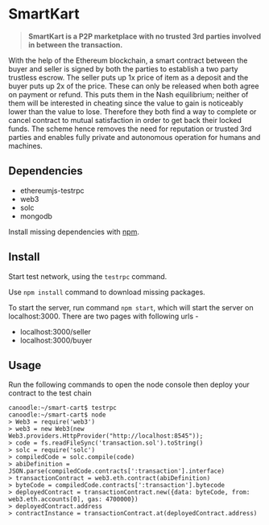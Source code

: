 # SmartKart
>**SmartKart is a P2P marketplace with no trusted 3rd parties involved in between the transaction.**

With the help of the Ethereum blockchain, a smart contract between the buyer and seller is signed by both the parties to establish a two party trustless escrow. 
The seller puts up 1x price of item as a deposit and the buyer puts up 2x of the price. These can only be released when both agree on payment or refund. 
This puts them in the Nash equilibrium; neither of them will be interested in cheating since the value to gain is noticeably lower than the value to lose. Therefore they both find a way to complete or cancel contract to mutual satisfaction in order to get back their locked funds. 
The scheme hence removes the need for reputation or trusted 3rd parties and enables fully private and autonomous operation for humans and machines.
## Dependencies

* ethereumjs-testrpc 
* web3
* solc
* mongodb

Install missing dependencies with [npm](https://www.npmjs.com/). 

## Install
Start test network, using the ```testrpc``` command.

Use ```npm install``` command to download missing packages.

To start the server, run command ```npm start```, which will start the server on localhost:3000. There are two pages with following urls - 
 
* localhost:3000/seller
* localhost:3000/buyer

## Usage

Run the following commands to open the node console then deploy your contract to the test chain

```
canoodle:~/smart-cart$ testrpc
canoodle:~/smart-cart$ node
> Web3 = require('web3')
> web3 = new Web3(new Web3.providers.HttpProvider("http://localhost:8545"));
> code = fs.readFileSync('transaction.sol').toString()
> solc = require('solc')
> compiledCode = solc.compile(code)
> abiDefinition = JSON.parse(compiledCode.contracts[':transaction'].interface)
> transactionContract = web3.eth.contract(abiDefinition)
> byteCode = compiledCode.contracts[':transaction'].bytecode
> deployedContract = transactionContract.new({data: byteCode, from: web3.eth.accounts[0], gas: 4700000})
> deployedContract.address
> contractInstance = transactionContract.at(deployedContract.address)
```
